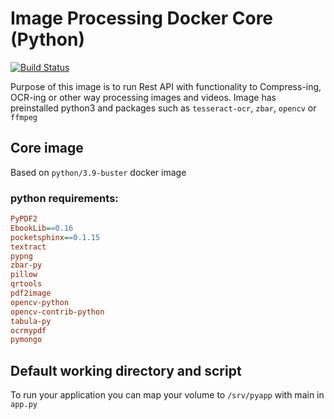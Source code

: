 # Image Processing Docker Core (Python)

[![Build Status](https://jenkins.epicfail.dev/buildStatus/icon?job=Docker+-+Python+Image+Processing+Core)](https://jenkins.epicfail.dev/job/Docker%20-%20Python%20Image%20Processing%20Core/)

Purpose of this image is to run Rest API with functionality to Compress-ing, OCR-ing or other way processing images and videos.
Image has preinstalled python3 and packages such as `tesseract-ocr`, `zbar`, `opencv` or `ffmpeg`

## Core image
Based on `python/3.9-buster` docker image

### python requirements:
```ini
PyPDF2
EbookLib==0.16
pocketsphinx==0.1.15
textract
pypng
zbar-py
pillow
qrtools
pdf2image
opencv-python
opencv-contrib-python
tabula-py
ocrmypdf
pymongo
```

## Default working directory and script
To run your application you can map your volume to `/srv/pyapp` with main in `app.py`
